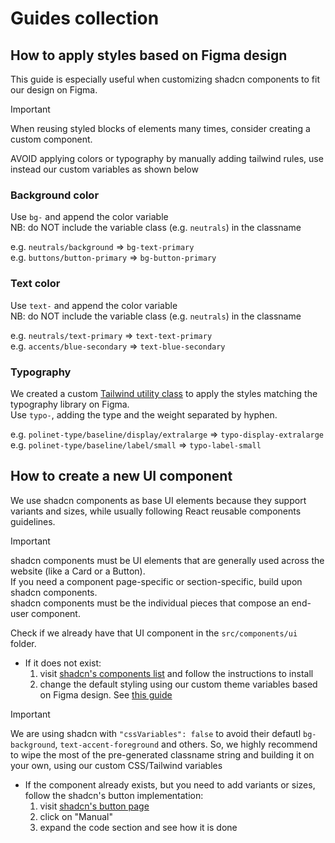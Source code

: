 # Guides collection

## How to apply styles based on Figma design
This guide is especially useful when customizing shadcn components to fit our design on Figma.  

> [!important]
> When reusing styled blocks of elements many times, consider creating a custom component.
> 
> AVOID applying colors or typography by manually adding tailwind rules, 
> use instead our custom variables as shown below

### Background color
Use `bg-` and append the color variable  
NB: do NOT include the variable class (e.g. `neutrals`) in the classname  

e.g. `neutrals/background` => `bg-text-primary`  
e.g. `buttons/button-primary` => `bg-button-primary`  

### Text color
Use `text-` and append the color variable  
NB: do NOT include the variable class (e.g. `neutrals`) in the classname    

e.g. `neutrals/text-primary` => `text-text-primary`  
e.g. `accents/blue-secondary` => `text-blue-secondary`  

### Typography
We created a custom [Tailwind utility class](https://tailwindcss.com/docs/adding-custom-styles#adding-custom-utilities)
to apply the styles matching the typography library on Figma.  
Use `typo-`, adding the type and the weight separated by hyphen.  

e.g. `polinet-type/baseline/display/extralarge` => `typo-display-extralarge`  
e.g. `polinet-type/baseline/label/small` => `typo-label-small` 


## How to create a new UI component
We use shadcn components as base UI elements because they support variants and sizes, while usually following React reusable components guidelines.  

> [!important]
> shadcn components must be UI elements that are generally used across the website (like a Card or a Button).  
> If you need a component page-specific or section-specific, build upon shadcn components.  
> shadcn components must be the individual pieces that compose an end-user component.  

Check if we already have that UI component in the `src/components/ui` folder.  
- If it does not exist:
  1. visit [shadcn's components list](https://ui.shadcn.com/docs/components) and follow the instructions to install
  2. change the default styling using our custom theme variables based on Figma design. See [this guide](#how-to-apply-styles-based-on-figma-design)
> [!important]
> We are using shadcn with `"cssVariables": false` to avoid their defautl `bg-background`, `text-accent-foreground` and others.
> So, we highly recommend to wipe the most of the pre-generated classname string and building it on your own, using our custom CSS/Tailwind variables

- If the component already exists, but you need to add variants or sizes, follow the shadcn's button implementation:
  1. visit [shadcn's button page](https://ui.shadcn.com/docs/components/button#installation)   
  2. click on "Manual"
  3. expand the code section and see how it is done
